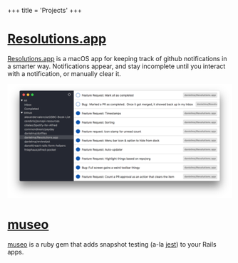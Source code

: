 +++
title = 'Projects'
+++

# [Resolutions.app](https://github.com/danielma/Resolutions.app)

[Resolutions.app](https://github.com/danielma/Resolutions.app) is a macOS app for keeping track of github notifications in a smarter way. Notifications appear, and stay incomplete until you interact with a notification, or manually clear it.

![Resolutions.app screenshot](/images/resolutions-screenshot.png)

# [museo](https://github.com/danielma/museo)

[museo](https://github.com/danielma/museo) is a ruby gem that adds snapshot testing (a-la [jest](https://facebook.github.io/jest/)) to your Rails apps.
